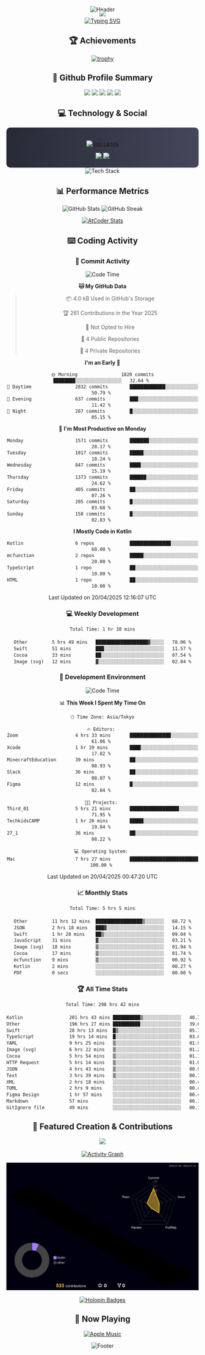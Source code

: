 <div align="center">
  
![Header](https://capsule-render.vercel.app/api?type=waving&color=gradient&customColorList=12&height=300&section=header&text=Welcome%20to%20Batapii's%20Universe&fontSize=50&animation=fadeIn&fontAlignY=40&desc=Android%20Developer%20|%20Kotlin%20LOVE%20)

<div style="margin-top: -20px;">
  <img src="https://readme-typing-svg.herokuapp.com/?lines=Crafting+Android+Experiences;Building+Tomorrow's+Apps+Today;Always+Learning,+Always+Growing&font=Fira%20Code&center=true&width=440&height=45&color=f75c7e&vCenter=true&size=22&pause=1000">
</div>

<a href="https://git.io/typing-svg">
  <img src="https://readme-typing-svg.demolab.com?font=Fira+Code&weight=600&size=28&duration=4000&pause=1000&center=true&vCenter=true&width=800&lines=Hey+there!+I'm+Batapii+%F0%9F%91%8B;Android+Developer+from+Japan+%F0%9F%87%AF%F0%9F%87%B5" alt="Typing SVG" />
</a>

## 🏆 Achievements

[![trophy](https://github-profile-trophy.vercel.app/?username=batapii&theme=onestar&no-frame=true&no-bg=true&column=8&rank=SECRET,SSS,SS,S,AAA,AA,A,B,C,?&margin-w=10&margin-h=10)](https://github.com/ryo-ma/github-profile-trophy)

## 🎯 Github Profile Summary

<div align="center">
  <img src="http://github-profile-summary-cards.vercel.app/api/cards/profile-details?username=batapii&theme=radical" />
  <img src="http://github-profile-summary-cards.vercel.app/api/cards/repos-per-language?username=batapii&theme=radical" />
  <img src="http://github-profile-summary-cards.vercel.app/api/cards/most-commit-language?username=batapii&theme=radical" />
  <img src="http://github-profile-summary-cards.vercel.app/api/cards/stats?username=batapii&theme=radical" />
  <img src="http://github-profile-summary-cards.vercel.app/api/cards/productive-time?username=batapii&theme=radical" />
</div>

## 💻 Technology & Social

<div align="center" style="background: linear-gradient(to right, #282A36, #44475A); padding: 20px; border-radius: 10px;">

[![Top Langs](https://github-readme-stats.vercel.app/api/top-langs/?username=batapii
)](https://github.com/anuraghazra/github-readme-stats)

<div style="margin-top: 15px">
<a href="https://github.com/batapii"><img src="https://img.shields.io/github/followers/batapii?style=for-the-badge&logo=github&label=Follow&color=ff6e96&labelColor=282A36"/></a>
<a href="https://twitter.com/batapii3939"><img src="https://img.shields.io/twitter/follow/batapii?style=for-the-badge&logo=twitter&color=1DA1F2&labelColor=282A36&label= Twitter"/></a>
</div>

</div>

<div align="center">
<img src="https://github-readme-tech-stack.vercel.app/api/cards?title=Tech+Stack&align=center&titleAlign=center&fontSize=20&lineHeight=10&lineCount=4&theme=github_dark&width=800&bg=%230D1117&badge=%23161B22&border=%2321262D&titleColor=%2358A6FF&line1=kotlin%2Ckotlin%2C0095D5%3Bandroid%2Candroid%2C00ff00%3Bjetpackcompose%2Cjetpack%2C4285F4%3B&line2=swift%2Cswift%2CFA7343%3Bfirebase%2Cfirebase%2CFFCA28%3Bgithub%2Cgithub%2C181717%3B&line3=typescript%2Ctypescript%2C3178C6%3Bgraphql%2Cgraphql%2CE10098%3Bsupabase%2Csupabase%2C3FCF8E%3B&line4=gradle%2Cgradle%2C02303A%3Bgitkraken%2Cgitkraken%2C179287%3Bpostman%2Cpostman%2CFF6C37%3B" alt="Tech Stack" />
</div>



## 📊 Performance Metrics

<div align="center">

![GitHub Stats](https://github-readme-stats.vercel.app/api?username=batapii&show_icons=true&theme=radical&hide_border=true&bg_color=0D1117)
![GitHub Streak](https://github-readme-streak-stats.herokuapp.com/?user=batapii&theme=radical&hide_border=true&background=0D1117)

[![AtCoder Stats](https://atcoder-readme-stats.vercel.app/stats/batapii3939?theme=dark&show_history=5&width=495)](https://github.com/iwbc-mzk/atcoder-readme-stats)

</div>

## ⌨️ Coding Activity

### 🌟 Commit Activity
<!--START_SECTION:commit-stats-->
![Code Time](http://img.shields.io/badge/Code%20Time-495%20hrs%209%20mins-blue)

**🐱 My GitHub Data** 

> 📦 4.0 kB Used in GitHub's Storage 
 > 
> 🏆 261 Contributions in the Year 2025
 > 
> 🚫 Not Opted to Hire
 > 
> 📜 4 Public Repositories 
 > 
> 🔑 4 Private Repositories 
 > 
**I'm an Early 🐤** 

```text
🌞 Morning                1820 commits        ████████░░░░░░░░░░░░░░░░░   32.64 % 
🌆 Daytime                2832 commits        █████████████░░░░░░░░░░░░   50.79 % 
🌃 Evening                637 commits         ███░░░░░░░░░░░░░░░░░░░░░░   11.42 % 
🌙 Night                  287 commits         █░░░░░░░░░░░░░░░░░░░░░░░░   05.15 % 
```
📅 **I'm Most Productive on Monday** 

```text
Monday                   1571 commits        ███████░░░░░░░░░░░░░░░░░░   28.17 % 
Tuesday                  1017 commits        █████░░░░░░░░░░░░░░░░░░░░   18.24 % 
Wednesday                847 commits         ████░░░░░░░░░░░░░░░░░░░░░   15.19 % 
Thursday                 1373 commits        ██████░░░░░░░░░░░░░░░░░░░   24.62 % 
Friday                   405 commits         ██░░░░░░░░░░░░░░░░░░░░░░░   07.26 % 
Saturday                 205 commits         █░░░░░░░░░░░░░░░░░░░░░░░░   03.68 % 
Sunday                   158 commits         █░░░░░░░░░░░░░░░░░░░░░░░░   02.83 % 
```


**I Mostly Code in Kotlin** 

```text
Kotlin                   6 repos             ███████████████░░░░░░░░░░   60.00 % 
mcfunction               2 repos             █████░░░░░░░░░░░░░░░░░░░░   20.00 % 
TypeScript               1 repo              ██░░░░░░░░░░░░░░░░░░░░░░░   10.00 % 
HTML                     1 repo              ██░░░░░░░░░░░░░░░░░░░░░░░   10.00 % 
```




 Last Updated on 20/04/2025 12:16:07 UTC
<!--END_SECTION:commit-stats-->

### 💻 Weekly Development
<!--START_SECTION:wakatime-->

```txt
Total Time: 1 hr 38 mins

Other         5 hrs 49 mins   ███████████████████▓░░░░░   78.06 %
Swift         51 mins         ███░░░░░░░░░░░░░░░░░░░░░░   11.57 %
Cocoa         33 mins         ██░░░░░░░░░░░░░░░░░░░░░░░   07.54 %
Image (svg)   12 mins         ▓░░░░░░░░░░░░░░░░░░░░░░░░   02.84 %
```

<!--END_SECTION:wakatime-->

### 🔨 Development Environment
<!--START_SECTION:dev-stats-->
![Code Time](http://img.shields.io/badge/Code%20Time-495%20hrs%209%20mins-blue)

📊 **This Week I Spent My Time On** 

```text
🕑︎ Time Zone: Asia/Tokyo

🔥 Editors: 
Zoom                     4 hrs 33 mins       ███████████████░░░░░░░░░░   61.06 % 
Xcode                    1 hr 19 mins        ████░░░░░░░░░░░░░░░░░░░░░   17.82 % 
MinecraftEducation       39 mins             ██░░░░░░░░░░░░░░░░░░░░░░░   08.93 % 
Slack                    36 mins             ██░░░░░░░░░░░░░░░░░░░░░░░   08.07 % 
Figma                    12 mins             █░░░░░░░░░░░░░░░░░░░░░░░░   02.84 % 

🐱‍💻 Projects: 
Third_01                 5 hrs 21 mins       ██████████████████░░░░░░░   71.95 % 
TechkidsCAMP             1 hr 28 mins        █████░░░░░░░░░░░░░░░░░░░░   19.84 % 
27_1                     36 mins             ██░░░░░░░░░░░░░░░░░░░░░░░   08.22 % 

💻 Operating System: 
Mac                      7 hrs 27 mins       █████████████████████████   100.00 % 
```


 Last Updated on 20/04/2025 00:47:20 UTC
<!--END_SECTION:dev-stats-->

### 📈 Monthly Stats
<!--START_SECTION:wakamonth-->

```txt
Total Time: 5 hrs 5 mins

Other         11 hrs 12 mins  █████████████████▒░░░░░░░   68.72 %
JSON          2 hrs 18 mins   ███▓░░░░░░░░░░░░░░░░░░░░░   14.15 %
Swift         1 hr 28 mins    ██▒░░░░░░░░░░░░░░░░░░░░░░   09.04 %
JavaScript    31 mins         ▓░░░░░░░░░░░░░░░░░░░░░░░░   03.21 %
Image (svg)   18 mins         ▒░░░░░░░░░░░░░░░░░░░░░░░░   01.94 %
Cocoa         17 mins         ▒░░░░░░░░░░░░░░░░░░░░░░░░   01.74 %
mcfunction    9 mins          ▒░░░░░░░░░░░░░░░░░░░░░░░░   00.92 %
Kotlin        2 mins          ░░░░░░░░░░░░░░░░░░░░░░░░░   00.27 %
PDF           0 secs          ░░░░░░░░░░░░░░░░░░░░░░░░░   00.00 %
```

<!--END_SECTION:wakamonth-->

### 🏆 All Time Stats
<!--START_SECTION:wakaalltime-->

```txt
Total Time: 298 hrs 42 mins

Kotlin                 201 hrs 43 mins ██████████▒░░░░░░░░░░░░░░   40.74 %
Other                  196 hrs 27 mins ██████████░░░░░░░░░░░░░░░   39.67 %
Swift                  28 hrs 13 mins  █▒░░░░░░░░░░░░░░░░░░░░░░░   05.70 %
TypeScript             19 hrs 14 mins  █░░░░░░░░░░░░░░░░░░░░░░░░   03.89 %
YAML                   9 hrs 25 mins   ▒░░░░░░░░░░░░░░░░░░░░░░░░   01.90 %
Image (svg)            6 hrs 22 mins   ▒░░░░░░░░░░░░░░░░░░░░░░░░   01.29 %
Cocoa                  5 hrs 54 mins   ▒░░░░░░░░░░░░░░░░░░░░░░░░   01.19 %
HTTP Request           5 hrs 14 mins   ▒░░░░░░░░░░░░░░░░░░░░░░░░   01.06 %
JSON                   4 hrs 43 mins   ▒░░░░░░░░░░░░░░░░░░░░░░░░   00.96 %
Text                   3 hrs 39 mins   ▒░░░░░░░░░░░░░░░░░░░░░░░░   00.74 %
XML                    2 hrs 18 mins   ░░░░░░░░░░░░░░░░░░░░░░░░░   00.47 %
TOML                   2 hrs 9 mins    ░░░░░░░░░░░░░░░░░░░░░░░░░   00.44 %
Figma Design           1 hr 57 mins    ░░░░░░░░░░░░░░░░░░░░░░░░░   00.40 %
Markdown               57 mins         ░░░░░░░░░░░░░░░░░░░░░░░░░   00.19 %
GitIgnore file         49 mins         ░░░░░░░░░░░░░░░░░░░░░░░░░   00.17 %
```

<!--END_SECTION:wakaalltime-->


## 🌟 Featured Creation & Contributions

<div align="center">
  <a href="https://github.com/batapii/ToDoSNS">
    <img src="https://github-readme-stats.vercel.app/api/pin/?username=batapii&repo=ToDoSNS&theme=radical&hide_border=true&bg_color=0D1117" />
  </a>

[![Activity Graph](https://github-readme-activity-graph.vercel.app/graph?username=batapii&custom_title=Contribution%20Graph&hide_border=true&theme=radical&bg_color=0D1117)](https://github.com/ashutosh00710/github-readme-activity-graph)

![3D Contrib](./profile-3d-contrib/profile-night-rainbow.svg)

[![Holopin Badges](https://holopin.me/batapii)](https://holopin.io/@batapii)

</div>

## 🎵 Now Playing

<div align="center">
  
[![Apple Music](https://music-profile.rayriffy.com/theme/dark.svg?uid=001005.6598667d2ffd4a10a4f429edd0ba24c4.1156)](https://github.com/rayriffy/apple-music-github-profile)

</div>

![Footer](https://capsule-render.vercel.app/api?type=waving&color=gradient&customColorList=12&height=100&section=footer)

</div>
